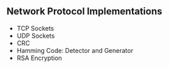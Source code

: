 Network Protocol Implementations
--------------------------------

* TCP Sockets
* UDP Sockets
* CRC
* Hamming Code: Detector and Generator
* RSA Encryption
